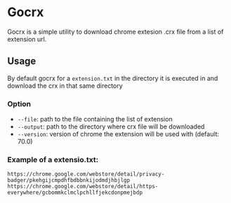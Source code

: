 # Gocrx

Gocrx is a simple utility to download chrome extesion .crx file from a list of extension url.

## Usage

By default gocrx for a `extension.txt` in the directory it is executed in and download the crx in that same directory

### Option

* `--file`: path to the file containing the list of extension
* `--output`: path to the directory where crx file will be downloaded
* `--version`: version of chrome the extension will be used with (default: 70.0)

### Example of a extensio.txt:
```
https://chrome.google.com/webstore/detail/privacy-badger/pkehgijcmpdhfbdbbnkijodmdjhbjlgp
https://chrome.google.com/webstore/detail/https-everywhere/gcbommkclmclpchllfjekcdonpmejbdp
```
